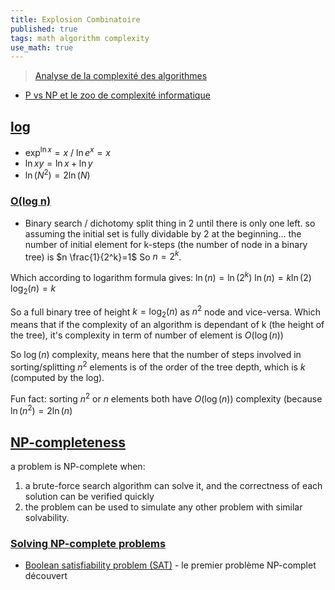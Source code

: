 ```yaml
---
title: Explosion Combinatoire
published: true
tags: math algorithm complexity
use_math: true
---
```

> [Analyse de la complexité des algorithmes](https://fr.wikipedia.org/wiki/Analyse_de_la_complexit%C3%A9_des_algorithmes)

- [P vs NP et le zoo de complexité informatique](https://www.youtube.com/watch?v=YX40hbAHx3s)

## [log](https://en.wikipedia.org/wiki/Natural_logarithm)
- $\exp^{\ln x} = x$ / $\ln e^{x} = x$
- $\ln xy = \ln x + \ln y$
- $\ln(N^2)=2 \ln(N)$

### [O(log n)](https://hackernoon.com/what-does-the-time-complexity-o-log-n-actually-mean-45f94bb5bfbf)
- Binary search / dichotomy split thing in 2 until there is only one left.
so assuming the initial set is fully dividable by 2 at the beginning... the number of initial element for k-steps (the number of node in a binary tree) is $n \frac{1}{2^k}=1$
So $n=2^k$.

Which according to logarithm formula gives:
$\ln(n)=\ln(2^k)$
$\ln(n)=k \ln(2)$
$\log_2(n) = k$

So a full binary tree of height $k=\log_2(n)$ as $n^2$ node and vice-versa. Which means that if the complexity of an algorithm is dependant of k (the height of the tree), it's complexity in term of number of element is $O(\log(n))$

So $\log(n)$ complexity, means here that the number of steps involved in sorting/splitting $n^2$ elements is of the order of the tree depth, which is $k$ (computed by the log).

Fun fact: sorting $n^2$ or $n$ elements both have $O(\log(n))$ complexity (because $\ln(n^2)=2\ln(n)$

## [NP-completeness](https://en.wikipedia.org/wiki/NP-completeness#NP-complete_problems)
a problem is NP-complete when: 
1. a brute-force search algorithm can solve it, and the correctness of each solution can be verified quickly
2. the problem can be used to simulate any other problem with similar solvability.

### [Solving NP-complete problems](https://en.wikipedia.org/wiki/NP-completeness#NP-complete_problems)
- [Boolean satisfiability problem (SAT)](https://en.wikipedia.org/wiki/Boolean_satisfiability_problem) - le premier problème NP-complet découvert
